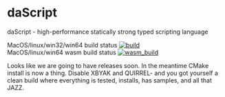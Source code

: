 # daScript
daScript - high-performance statically strong typed scripting language

MacOS/linux/win32/win64 build status [![build](https://github.com/GaijinEntertainment/daScript/actions/workflows/build.yml/badge.svg)](https://github.com/GaijinEntertainment/daScript/actions/workflows/build.yml)\
MacOS/linux/win64 wasm build status [![wasm_build](https://github.com/GaijinEntertainment/daScript/actions/workflows/wasm_build.yml/badge.svg)](https://github.com/GaijinEntertainment/daScript/actions/workflows/wasm_build.yml)

Looks like we are going to have releases soon. In the meantime CMake install is now a thing. Disable XBYAK and QUIRREL- and you got yourself a clean build where everything is tested, installs, has samples, and all that JAZZ.
